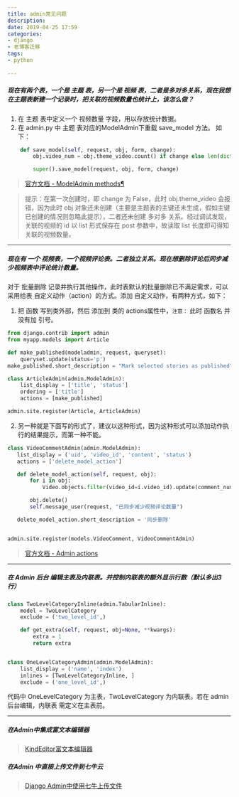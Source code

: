 ```yaml
---
title: admin常见问题  
description:  
date: 2019-04-25 17:59  
categories:
- django   
- 老博客迁移
tags:  
- python  
 
---
```

##### 现在有两个表，一个是 主题 表，另一个是 视频 表，二者是多对多关系，现在我想在主题表新建一个记录时，把关联的视频数量也统计上，该怎么做？
1.  在 主题 表中定义一个 视频数量 字段，用以存放统计数据。  
2. 在 admin.py 中 主题 表对应的ModelAdmin下重载 save_model 方法。 如下：
```python
    def save_model(self, request, obj, form, change):
        obj.video_num = obj.theme_video.count() if change else len(dict(request.POST)['theme_video'])

        super().save_model(request, obj, form, change)
```  
> [官方文档 - ModelAdmin methods¶](https://docs.djangoproject.com/zh-hans/2.2/ref/contrib/admin/#modeladmin-methods)   

> 提示：在第一次创建时，即 change 为 False，此时 obj.theme_video 会报错，因为此时 obj 对象还未创建（主要是主题表的主键还未生成，假如主键已创建的情况则忽略此提示），二者还未创建 多对多 关系。经过调试发现，关联的视频的 id 以 list 形式保存在 post 参数中，故读取 list 长度即可得知关联的视频数量。
------

##### 现在有 一个 视频表，一个视频评论表。二者独立关系。现在想删除评论后同步减少视频表中评论统计数量。

对于 批量删除 记录并执行其他操作，此时表默认的批量删除已不满足需求，可以采用给表 自定义动作（action）的方式。添加 自定义动作，有两种方式，如下：
1.  把 函数 写到类外部，然后 添加到 类的 actions属性中，`注意：` 此时 函数名 并没有加 引号。
```python
from django.contrib import admin
from myapp.models import Article

def make_published(modeladmin, request, queryset):
    queryset.update(status='p')
make_published.short_description = "Mark selected stories as published"

class ArticleAdmin(admin.ModelAdmin):
    list_display = ['title', 'status']
    ordering = ['title']
    actions = [make_published]

admin.site.register(Article, ArticleAdmin)
```

2. 另一种就是下面写的形式了，建议以这种形式，因为这种形式可以添加动作执行的结果提示，而第一种不能。
 ```python
class VideoCommentAdmin(admin.ModelAdmin):
    list_display = ('uid', 'video_id', 'content', 'status')
    actions = ['delete_model_action']

    def delete_model_action(self, request, obj):
        for i in obj:
            Video.objects.filter(video_id=i.video_id).update(comment_num=F('comment_num') - 1)

        obj.delete()
        self.message_user(request, "已同步减少视频评论数量")

    delete_model_action.short_description = '同步删除'


admin.site.register(models.VideoComment, VideoCommentAdmin)
```


> [官方文档 - Admin actions](https://docs.djangoproject.com/zh-hans/2.2/ref/contrib/admin/actions/#admin-actions)
-------  

##### 在 Admin 后台 编辑主表及内联表。并控制内联表的额外显示行数（默认多出3行）

```python
class TwoLevelCategoryInline(admin.TabularInline):
    model = TwoLevelCategory
    exclude = ('two_level_id',)

    def get_extra(self, request, obj=None, **kwargs):
        extra = 1
        return extra


class OneLevelCategoryAdmin(admin.ModelAdmin):
    list_display = ('name', 'index')
    inlines = [TwoLevelCategoryInline, ]
    exclude = ('one_level_id',)
```  
代码中 OneLevelCategory 为主表，TwoLevelCategory 为内联表。若在 admin 后台编辑，内联表 需定义在主表前。   

----

#####  在Admin中集成富文本编辑器
> [KindEditor富文本编辑器](https://www.cnblogs.com/huangguifeng/p/7581485.html)  

##### 在Admin 中直接上传文件到七牛云
> [Django Admin中使用七牛上传文件](http://ju.outofmemory.cn/entry/331171)
